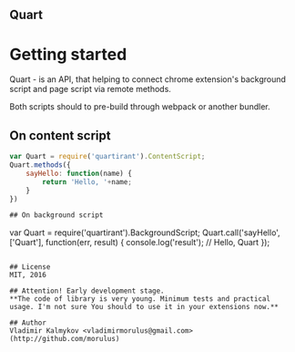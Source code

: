 Quart
--

# Getting started
Quart - is an API, that helping to connect chrome extension's background script and page script via remote methods.

Both scripts should to pre-build through webpack or another bundler.

## On content script
```js
var Quart = require('quartirant').ContentScript;
Quart.methods({
	sayHello: function(name) {
		return 'Hello, '+name;
	}
})

## On background script
```
var Quart = require('quartirant').BackgroundScript;
Quart.call('sayHello', ['Quart'], function(err, result) {
	console.log('result'); // Hello, Quart
});
```

## License
MIT, 2016

## Attention! Early development stage.
**The code of library is very young. Minimum tests and practical usage. I'm not sure You should to use it in your extensions now.**

## Author
Vladimir Kalmykov <vladimirmorulus@gmail.com> (http://github.com/morulus)